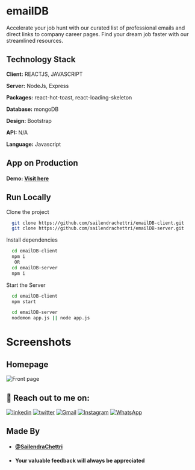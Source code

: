 
# emailDB
Accelerate your job hunt with our curated list of professional emails and direct links to company career pages. Find your dream job faster with our streamlined resources.

## Technology Stack

**Client:** REACTJS, JAVASCRIPT

**Server:** NodeJs, Express

**Packages:** react-hot-toast, react-loading-skeleton

**Database:** mongoDB

**Design:** Bootstrap

**API:**  N/A

**Language:** Javascript
  
## App on Production


#### Demo:  [Visit here](https://emailsdb.onrender.com)

## Run Locally

Clone the project

```bash
  git clone https://github.com/sailendrachettri/emailDB-client.git
  git clone https://github.com/sailendrachettri/emailDB-server.git
```

Install dependencies

```bash 
  cd emailDB-client
  npm i
   OR 
  cd emailDB-server
  npm i

```

Start the Server

```bash
  cd emailDB-client
  npm start

  cd emailDB-server
  nodemon app.js || node app.js
```

# Screenshots
## Homepage
<p><img src="https://drive.google.com/uc?export=view&id=1-ltTwkXKYbju_oF8lYH-jmGO-jRU5Nkl" alt="Front page"></p>

## 🔗 Reach out to me on:
<div>
  
[![linkedin](https://img.shields.io/badge/linkedin-0A66C2?style=for-the-badge&logo=linkedin&logoColor=white)](https://www.linkedin.com/in/sailendrachettri/)
[![twitter](https://img.shields.io/badge/twitter-1DA1F2?style=for-the-badge&logo=twitter&logoColor=white)](https://twitter.com/sailendrz)
[![Gmail](https://img.shields.io/badge/Gmail-D14836?style=for-the-badge&logo=gmail&logoColor=white)](mailto:sailendra9083@gmail.com)
[![Instagram](https://img.shields.io/badge/Instagram-%23E4405F.svg?style=for-the-badge&logo=Instagram&logoColor=white)](https://www.instagram.com/01_sailendra)
[![WhatsApp](https://img.shields.io/badge/WhatsApp-25D366?style=for-the-badge&logo=whatsapp&logoColor=white)](https://wa.me/9832795894?text=Hii%20Sailendra)

</div>


## Made By
- #### [@SailendraChettri](https://www.linkedin.com/in/sailendrachettri)
- #### Your valuable feedback will always be appreciated